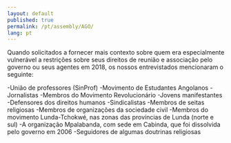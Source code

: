 ```yaml
---
layout: default
published: true
permalink: /pt/assembly/AGO/
lang: pt
---
```


Quando solicitados a fornecer mais contexto sobre quem era especialmente vulnerável a restrições sobre seus direitos de reunião e associação pelo governo ou seus agentes em 2018, os nossos entrevistados mencionaram o seguinte:

-União de professores (SinProf)
-Movimento de Estudantes Angolanos
-Jornalistas
-Membros do Movimento Revolucionário
-Jovens manifestantes
-Defensores dos direitos humanos
-Sindicalistas
-Membros de seitas religiosas
-Membros de organizações da sociedade civil
-Membros do movimento Lunda-Tchokwé, nas zonas das províncias de Lunda (norte e sul)
-A organização Mpalabanda, com sede em Cabinda, que foi dissolvida pelo governo em 2006
-Seguidores de algumas doutrinas religiosas

